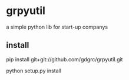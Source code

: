 # grpyutil
a simple python lib for start-up companys

## install 

pip install git+git://github.com/gdgrc/grpyutil.git



python setup.py install